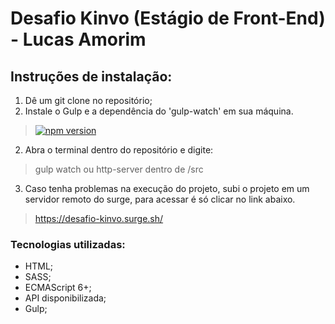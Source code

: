 # Desafio Kinvo (Estágio de Front-End) - Lucas Amorim



## Instruções de instalação:

1. Dê um git clone no repositório;
2. Instale o Gulp e a dependência do 'gulp-watch' em sua máquina.
> [![npm version](https://badge.fury.io/js/gulp-watch.svg)](https://badge.fury.io/js/gulp-watch)

2. Abra o terminal dentro do repositório e digite:
 > gulp watch
 > ou http-server dentro de /src
3. Caso tenha problemas na execução do projeto, subi o projeto em um servidor remoto do surge, para acessar é só clicar no link abaixo.
 > https://desafio-kinvo.surge.sh/

### Tecnologias utilizadas:

- HTML;
- SASS;
- ECMAScript 6+;
- API disponibilizada;
- Gulp;



